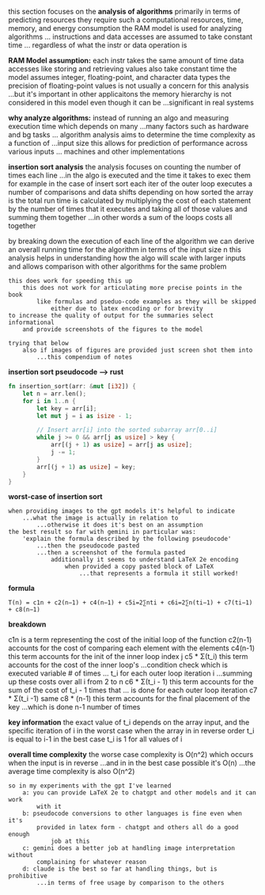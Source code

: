 this section focuses on the **analysis of algorithms**
	primarily in terms of predicting resources they require
		such a computational resources, time, memory, and energy consumption
			the RAM model is used for analyzing algorithms
				... instructions and data accesses are assumed to take constant time
					... regardless of what the instr or data operation is

**RAM Model assumption:**
	each instr takes the same amount of time
		data accesses like storing and retrieving values also take constant time
	the model assumes integer, floating-point, and character data types
	the precision of floating-point values is not usually a concern for this analysis
		...but it's important in other applicaitons
	the memory hierarchy is not considered in this model even though it can be
		...significant in real systems
		
**why analyze algorithms:**
	instead of running an algo and measuring execution time which depends on many
		...many factors such as hardware and bg tasks
			... algorithm analysis aims to determine the time complexity as a function of
				...input size
					this allows for prediction of performance across  various inputs
						... machines and other implementations
						
**insertion sort analysis**
	the analysis focuses on counting the number of times each line
		...in the algo is executed and the time it takes to exec them
	for example in the case of insert sort each iter of the outer loop executes
		a number of comparisons and data shifts depending on how sorted the array is
	the total run time is calculated by multiplying the cost of each statement by the number
		of times that it executes and taking all of those values and summing them together
			...in other words a sum of the loops costs all together
			
by breaking down the execution of each line of the algorithm we can derive an overall
	running time for the algorithm in terms of the input size n
		this analysis helps in understanding how the algo will scale with larger inputs and
			allows comparison with other algorithms for the same problem

	this does work for speeding this up
		this does not work for articulating more precise points in the book
			like formulas and pseduo-code examples as they will be skipped
				either due to latex encoding or for brevity
	to increase the quality of output for the summaries select informational
		and provide screenshots of the figures to the model

	trying that below
		also if images of figures are provided just screen shot them into
			...this compendium of notes

**insertion sort pseudocode --> rust**

```rust
fn insertion_sort(arr: &mut [i32]) {
    let n = arr.len();
    for i in 1..n {
        let key = arr[i];
        let mut j = i as isize - 1;

        // Insert arr[i] into the sorted subarray arr[0..i]
        while j >= 0 && arr[j as usize] > key {
            arr[(j + 1) as usize] = arr[j as usize];
            j -= 1;
        }
        arr[(j + 1) as usize] = key;
    }
}

```

**worst-case of insertion sort**



	when providing images to the gpt models it's helpful to indicate
		...what the image is actually in relation to
			...otherwise it does it's best on an assumption
	the best result so far with gemini in particular was:
		'explain the formula described by the following pseudocode'
			...then the pseudocode pasted
			...then a screenshot of the formula pasted
				additionally it seems to understand LaTeX 2e encoding
					when provided a copy pasted block of LaTeX
						...that represents a formula it still worked!
**formula**

	T(n) = c1​n + c2​(n−1) + c4​(n−1) + c5​i=2∑n​ti + c6​i=2∑n​(ti​−1) + c7​(ti​−1) + c8(n−1)
	
**breakdown**

c1n
	is a term representing the cost of the initial loop of the function
c2(n-1)
	accounts for the cost of comparing each element with the elements
c4(n-1)
	this term accounts for the init of the inner loop index j
c5 * Σ(t_i)
	this term accounts for the cost of the inner loop's
		...condition check which is executed variable # of times
			... t_i for each outer loop iteration i
				...summing up these costs over all i from 2 to n
c6 * Σ(t_i - 1)
	this term accounts for the sum of the cost of t_i - 1 times that
		... is done for each outer loop iteration
c7 * Σ(t_i -1)
	same
c8 * (n-1)
	this term accounts for the final placement of the key
		...which is done n-1 number of times
			
**key information**
	the exact value of t_i depends on the array input, and the specific iteration of i
		in the worst case when the array in in reverse order t_i is equal to i-1
			in the best case t_i is 1 for all values of i
			
**overall time complexity**
	the worse case complexity is O(n^2) which occurs when the input is in reverse
		...and in in the best case possible it's O(n)
			...the average time complexity is also O(n^2)
			
	so in my experiments with the gpt I've learned
		a: you can provide LaTeX 2e to chatgpt and other models and it can work
			with it
		b: pseudocode conversions to other languages is fine even when it's
			provided in latex form - chatgpt and others all do a good enough
				job at this
		c: gemini does a better job at handling image interpretation without
			complaining for whatever reason
		d: claude is the best so far at handling things, but is prohibitive
			...in terms of free usage by comparison to the others